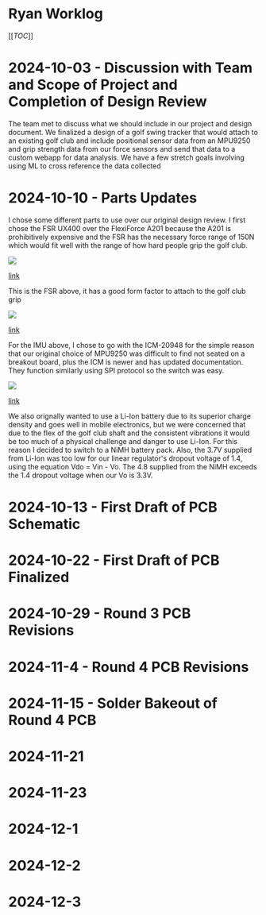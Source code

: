 # Ryan Worklog

[[_TOC_]]

# 2024-10-03 - Discussion with Team and Scope of Project and Completion of Design Review

The team met to discuss what we should include in our project and design document. We finalized a design of a golf swing tracker that would attach to an existing golf club and include positional sensor data from an MPU9250 and grip strength data from our force sensors and send that data to a custom webapp for data analysis. We have a few stretch goals involving using ML to cross reference the data collected

# 2024-10-10 - Parts Updates

I chose some different parts to use over our original design review. I first chose the FSR UX400 over the FlexiForce A201 because the A201 is prohibitively expensive and the FSR has the necessary force range of 150N which would fit well with the range of how hard people grip the golf club.

![](fsr.png)

[link](https://buyinterlinkelectronics.com/collections/x-ux-force-sensors/products/fsr-model-ux-400)

This is the FSR above, it has a good form factor to attach to the golf club grip

![](imu.png)

[link](https://massivestator.com/products/focbox-unity-dual-motor-controller)

For the IMU above, I chose to go with the ICM-20948 for the simple reason that our original choice of MPU9250 was difficult to find not seated on a breakout board, plus the ICM is newer and has updated documentation. They function similarly using SPI protocol so the switch was easy.

![](battery.png)

[link](https://www.batteryspace.com/custom-nimh-battery-pack-4-8v-2200mah-10-56wh-4s-s-mh-4-5a2200.aspx)

We also orignally wanted to use a Li-Ion battery due to its superior charge density and goes well in mobile electronics, but we were concerned that due to the flex of the golf club shaft and the consistent vibrations it would be too much of a physical challenge and danger to use Li-Ion. For this reason I decided to switch to a NiMH battery pack. Also, the 3.7V supplied from Li-Ion was too low for our linear regulator's dropout voltage of 1.4, using the equation Vdo = Vin - Vo. The 4.8 supplied from the NiMH exceeds the 1.4 dropout voltage when our Vo is 3.3V.

# 2024-10-13 - First Draft of PCB Schematic

# 2024-10-22 - First Draft of PCB Finalized

# 2024-10-29 - Round 3 PCB Revisions

# 2024-11-4 - Round 4 PCB Revisions
# 2024-11-15 - Solder Bakeout of Round 4 PCB

# 2024-11-21

# 2024-11-23

# 2024-12-1

# 2024-12-2

# 2024-12-3




